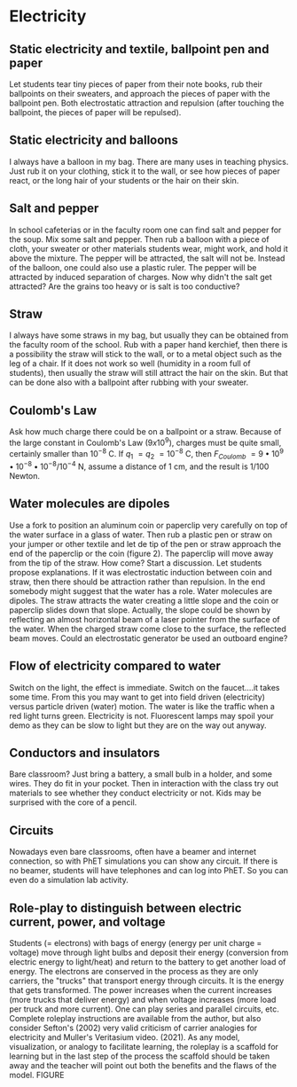 # Electricity

## Static electricity and textile, ballpoint pen and paper
Let students tear tiny pieces of paper from their note books, rub their ballpoints on their sweaters, and approach the pieces of paper with the ballpoint pen. Both electrostatic attraction and repulsion (after touching the ballpoint, the pieces of paper will be repulsed).

## Static electricity and balloons
I always have a balloon in my bag. There are many uses in teaching physics. Just rub it on your clothing, stick it to the wall, or see how pieces of paper react, or the long hair of your students or the hair on their skin.

## Salt and pepper
In school cafeterias or in the faculty room one can find salt and pepper for the soup. Mix some salt and pepper. Then rub a balloon with a piece of cloth, your sweater or other materials students wear, might work, and hold it above the mixture. The pepper will be attracted, the salt will not be. Instead of the balloon, one could also use a plastic ruler. The pepper will be attracted by induced separation of charges. Now why didn't the salt get attracted? Are the grains too heavy or is salt is too conductive?

## Straw
I always have some straws in my bag, but usually they can be obtained from the faculty room of the school. Rub with a paper hand kerchief, then there is a possibility the straw will stick to the wall, or to a metal object such as the leg of a chair. If it does not work so well (humidity in a room full of students), then usually the straw will still attract the hair on the skin. But that can be done also with a ballpoint after rubbing with your sweater.

## Coulomb's Law
Ask how much charge there could be on a ballpoint or a straw. Because of the large constant in Coulomb's Law ($9x10^9$), charges must be quite small, certainly smaller than $10^{-8}$ C. If $q_1~ = q_2~ = 10^{-8}$ C, then $F_{Coulomb}~= 9 • 10^9 • 10^{-8} • 10^{-8}/10^{-4}$ N, assume a distance of 1 cm, and the result is 1/100 Newton.

## Water molecules are dipoles
Use a fork to position an aluminum coin or paperclip very carefully on top of the water surface in a glass of water. Then rub a plastic pen or straw on your jumper or other textile and let de tip of the pen or straw approach the end of the paperclip or the coin (figure 2). The paperclip will move away from the tip of the straw. How come? Start a discussion. Let students propose explanations. If it was electrostatic induction between coin and straw, then there should be attraction rather than repulsion. In the end somebody might suggest that the water has a role. Water molecules are dipoles. The straw attracts the water creating a little slope and the coin or paperclip slides down that slope. Actually, the slope could be shown by reflecting an almost horizontal beam of a laser pointer from the surface of the water. When the charged straw come close to the surface, the reflected beam moves. Could an electrostatic generator be used an outboard engine?

## Flow of electricity compared to water
Switch on the light, the effect is immediate. Switch on the faucet\....it takes some time. From this you may want to get into field driven (electricity) versus particle driven (water) motion. The water is like the traffic when a red light turns green. Electricity is not. Fluorescent lamps may spoil your demo as they can be slow to light but they are on the way out anyway.

## Conductors and insulators
Bare classroom? Just bring a battery, a small bulb in a holder, and some wires. They do fit in your pocket. Then in interaction with the class try out materials to see whether they conduct electricity or not. Kids may be surprised with the core of a pencil.

## Circuits
Nowadays even bare classrooms, often have a beamer and internet connection, so with PhET simulations you can show any circuit. If there is no beamer, students will have telephones and can log into PhET. So you can even do a simulation lab activity.

## Role-play to distinguish between electric current, power, and voltage
Students (= electrons) with bags of energy (energy per unit charge = voltage) move through light bulbs and deposit their energy (conversion from electric energy to light/heat) and return to the battery to get another load of energy. The electrons are conserved in the process as they are only carriers, the "trucks" that transport energy through circuits. It is the energy that gets transformed. The power increases when the current increases (more trucks that deliver energy) and when voltage increases (more load per truck and more current). One can play series and parallel circuits, etc. Complete roleplay instructions are available from the author, but also consider Sefton's (2002) very valid criticism of carrier analogies for electricity and Muller's Veritasium video. (2021). As any model, visualization, or analogy to facilitate learning, the roleplay is a scaffold for learning but in the last step of the process the scaffold should be taken away and the teacher will point out both the benefits and the flaws of the model. FIGURE